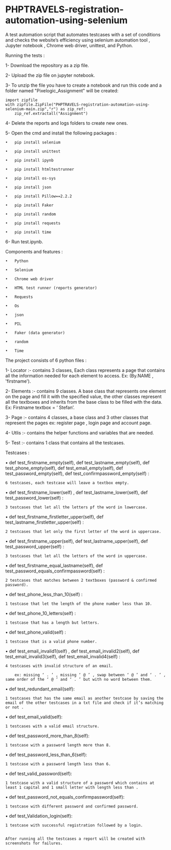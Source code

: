# PHPTRAVELS-registration-automation-using-selenium

A test automation script that automates testcases with a set of conditions and checks the website’s efficiency using selenium automation tool , Jupyter notebook , Chrome web driver, unittest,  and Python.

Running the tests :


1- Download the repository as a zip file.


2- Upload the zip file on jupyter notebook.

3- To unzip the file you have to create a notebook and run this code and a folder named "Pixelogic_Assignment" will be created:

    import zipfile
    with zipfile.ZipFile("PHPTRAVELS-registration-automation-using-selenium-main.zip","r") as zip_ref:
        zip_ref.extractall("Assignment")
        
 4- Delete the reports and logs folders to create new ones.
 
 5- Open the cmd and install the following packages :
 
    •	pip install selenium
   
    •   pip install unittest

    •	pip install ipynb

    •	pip install htmltestrunner

    •	pip install os-sys

    •	pip install json

    •	pip install Pillow==2.2.2

    •	pip install Faker

    •	pip install random
   
    •   pip install requests

    •	pip install time
 
 6- Run test.ipynb.
 
 
Components and features :


    •	Python

    •	Selenium

    •	Chrome web driver

    •	HTML test runner (reports generator)

    •	Requests 

    •	Os

    •	json

    •	PIL

    •	Faker (data generator)

    •	random

    •	Time



The project consists of 6 python files :



1-	Locator :- contains 3 classes, Each class represents a page that contains 
    all the information needed for each element to access.
    Ex: (By.NAME , 'firstname').
    
    

2-	Elements :- contains 9 classes. A base class that represents one element on the page and fill it with the specified value, the other classes represent all the textboxes and     inherits from the base class to be filled with the data.
    Ex: Firstname textbox = ‘ Stefan’.
    
    

3-	Page :-  contains 4 classes, a base class and 3 other classes that represent the pages ex: register page , login page and account page.



4-	Utlis :- contains the helper functions and variables that are needed.



5-	Test :- contains 1 class that contains all the testcases.



Testcases :

•	def test_firstname_empty(self), def test_lastname_empty(self), def test_phone_empty(self), def test_email_empty(self), def test_password_empty(self), def test_confirmpassword_empty(self) :

    6 testcases, each testcase will leave a textbox empty.


•	def test_firstname_lower(self) , def test_lastname_lower(self), def test_password_lower(self) :

    3 testcases that let all the letters pf the word in lowercase.


•	def test_firstname_firstletter_upper(self), def test_lastname_firstletter_upper(self) :

    2 testcases that let only the first letter of the word in uppercase.


•	def test_firstname_upper(self), def test_lastname_upper(self), def test_password_upper(self) :

    3 testcases that let all the letters of the word in uppercase.


•	def test_firstname_equal_lastname(self), def test_password_equals_confirmpassword(self) :

    2 testcases that matches between 2 textboxes (password & confirmed password).


•	def test_phone_less_than_10(self) :

    1 testcase that let the length of the phone number less than 10.


•	def test_phone_10_letters(self) :

    1 testcase that has a length but letters.


•	def test_phone_valid(self) :

    1 testcase that is a valid phone number.


•	def test_email_invalid1(self) ,  def test_email_invalid2(self), def test_email_invalid3(self), def test_email_invalid4(self) :

    4 testcases with invalid structure of an email. 

        ex: missing ‘ . ’ , missing ‘ @ ’ , swap between ‘ @ ’ and ‘ . ’ , same order of the ‘ @ ’ and ‘ . ’ but with no word between them.


•	def test_redundant_email(self):

    1 testcases that has the same email as another testcase by saving the email of the other testcases in a txt file and check if it’s matching or not .


•	def test_email_valid(self):

    1 testcases with a valid email structure.


•	def test_password_more_than_8(self):

    1 testcase with a password length more than 8.


•	def test_password_less_than_6(self):

    1 testcase with a password length less than 6.


•	def test_valid_password(self):

    1 testcase with a valid structure of a password which contains at least 1 capital and 1 small letter with length less than .


•	def test_password_not_equals_confirmpassword(self):

    1 testcase with different password and confirmed password.


•	def test_Validation_login(self):

    1 testcase with successful registration followed by a login.


    After running all the testcases a report will be created with screenshots for failures.
